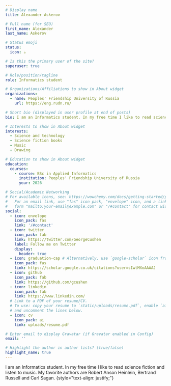 ```yaml
---
# Display name
title: Alexander Askerov

# Full name (for SEO)
first_name: Alexander
last_name: Askerov

# Status emoji
status:
  icon: ☕️

# Is this the primary user of the site?
superuser: true

# Role/position/tagline
role: Informatics student

# Organizations/Affiliations to show in About widget
organizations:
  - name: Peoples' Friendship University of Russia
    url: https://eng.rudn.ru/

# Short bio (displayed in user profile at end of posts)
bio: I am an Informatics student. In my free time I like to read science fiction and listen to music. My favorite authors are Robert Anson Heinlein, Bertrand Russell and Carl Sagan.

# Interests to show in About widget
interests:
  - Science and technology
  - Science fiction books
  - Music
  - Drawing

# Education to show in About widget
education:
  courses:
    - course: BSc in Applied Informatics
      institution: Peoples' Friendship University of Russia
      year: 2026

# Social/Academic Networking
# For available icons, see: https://wowchemy.com/docs/getting-started/page-builder/#icons
#   For an email link, use "fas" icon pack, "envelope" icon, and a link in the
#   form "mailto:your-email@example.com" or "/#contact" for contact widget.
social:
  - icon: envelope
    icon_pack: fas
    link: '/#contact'
  - icon: twitter
    icon_pack: fab
    link: https://twitter.com/GeorgeCushen
    label: Follow me on Twitter
    display:
      header: true
  - icon: graduation-cap # Alternatively, use `google-scholar` icon from `ai` icon pack
    icon_pack: fas
    link: https://scholar.google.co.uk/citations?user=sIwtMXoAAAAJ
  - icon: github
    icon_pack: fab
    link: https://github.com/gcushen
  - icon: linkedin
    icon_pack: fab
    link: https://www.linkedin.com/
  # Link to a PDF of your resume/CV.
  # To use: copy your resume to `static/uploads/resume.pdf`, enable `ai` icons in `params.yaml`,
  # and uncomment the lines below.
  - icon: cv
    icon_pack: ai
    link: uploads/resume.pdf

# Enter email to display Gravatar (if Gravatar enabled in Config)
email: ''

# Highlight the author in author lists? (true/false)
highlight_name: true
---
```


I am an Informatics student. In my free time I like to read science fiction and listen to music. My favorite authors are Robert Anson Heinlein, Bertrand Russell and Carl Sagan.
{style="text-align: justify;"}
